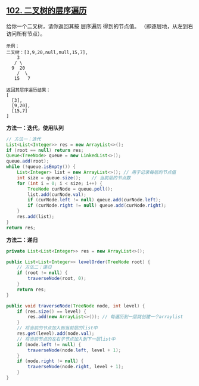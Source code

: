 ## [102. 二叉树的层序遍历](https://leetcode-cn.com/problems/binary-tree-level-order-traversal/)

给你一个二叉树，请你返回其按 层序遍历 得到的节点值。 （即逐层地，从左到右访问所有节点）。

    示例：
    二叉树：[3,9,20,null,null,15,7],
        3
       / \
      9  20
        /  \
       15   7
       
    返回其层序遍历结果：
    [
      [3],
      [9,20],
      [15,7]
    ]
**方法一：迭代，使用队列**

```java
// 方法一：迭代
List<List<Integer>> res = new ArrayList<>();
if (root == null) return res;
Queue<TreeNode> queue = new LinkedList<>();
queue.add(root);
while (!queue.isEmpty()) {
    List<Integer> list = new ArrayList<>(); // 用于记录每层的节点值
    int size = queue.size();    // 当前层的节点数
    for (int i = 0; i < size; i++) {
        TreeNode curNode = queue.poll();
        list.add(curNode.val);
        if (curNode.left != null) queue.add(curNode.left);
        if (curNode.right != null) queue.add(curNode.right);
    }
    res.add(list);
}
return res;
```

**方法二：递归**

```java
private List<List<Integer>> res = new ArrayList<>();

public List<List<Integer>> levelOrder(TreeNode root) {
    // 方法二：递归
    if (root != null) {
        traverseNode(root, 0);
    }
    return res;
}

public void traverseNode(TreeNode node, int level) {
    if (res.size() == level) {
        res.add(new ArrayList<>()); // 每遍历到一层就创建一个arraylist
    }
    // 将当前的节点加入到当前层的list中
    res.get(level).add(node.val);
    // 将当前节点的左右子节点加入到下一层list中
    if (node.left != null) {
        traverseNode(node.left, level + 1);
    }
    if (node.right != null) {
        traverseNode(node.right, level + 1);
    }
}
```